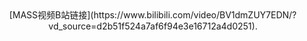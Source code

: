<header>
[MASS视频B站链接](https://www.bilibili.com/video/BV1dmZUY7EDN/?vd_source=d2b51f524a7af6f94e3e16712a4d0251). 
